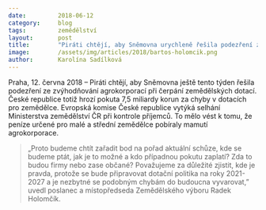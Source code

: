 ```yaml
---
date:         2018-06-12
category:     blog
tags:         zemědělství
layout:       post
title:        "Piráti chtějí, aby Sněmovna urychleně řešila podezření ze zvýhodňování agrokorporací při čerpání zemědělských dotací"
image:        /assets/img/articles/2018/bartos-holomcik.png
author:       Karolína Sadílková
---
```


Praha, 12. června 2018 – Piráti chtějí, aby Sněmovna ještě tento týden řešila podezření ze zvýhodňování agrokorporací při čerpání zemědělských dotací. České republice totiž hrozí pokuta 7,5 miliardy korun za chyby v dotacích pro zemědělce. Evropská komise České republice vytýká selhání Ministerstva zemědělství ČR při kontrole příjemců. To mělo vést k tomu, že peníze určené pro malé a střední zemědělce pobíraly mamutí agrokorporace.

> „Proto budeme chtít zařadit bod na pořad aktuální schůze, kde se budeme ptát, jak je to možné a kdo případnou pokutu zaplatí? Zda to budou firmy nebo zase občané? Považujeme za důležité zjistit, kde je pravda, protože se bude připravovat dotační politika na roky 2021-2027 a je nezbytné se podobným chybám do budoucna vyvarovat,” uvedl poslanec a místopředseda Zemědělského výboru Radek Holomčík.
